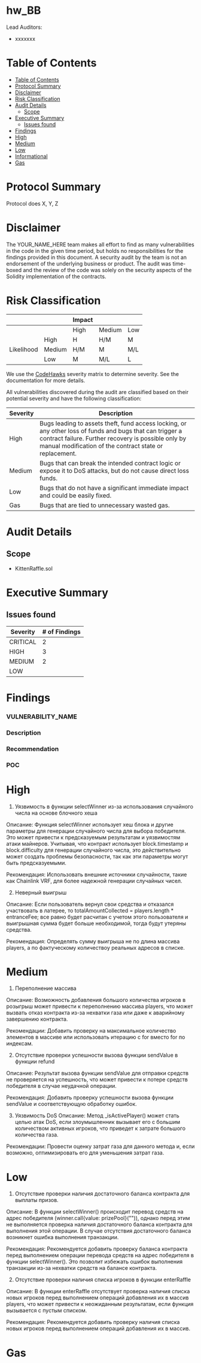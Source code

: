 # hw_BB
<!-- Your report starts here! -->

Lead Auditors:

- xxxxxxx

# Table of Contents

- [Table of Contents](#table-of-contents)
- [Protocol Summary](#protocol-summary)
- [Disclaimer](#disclaimer)
- [Risk Classification](#risk-classification)
- [Audit Details](#audit-details)
  - [Scope](#scope)
- [Executive Summary](#executive-summary)
  - [Issues found](#issues-found)
- [Findings](#findings)
- [High](#high)
- [Medium](#medium)
- [Low](#low)
- [Informational](#informational)
- [Gas](#gas)

# Protocol Summary

Protocol does X, Y, Z

# Disclaimer

The YOUR_NAME_HERE team makes all effort to find as many vulnerabilities in the code in the given time period, but holds no responsibilities for the findings provided in this document. A security audit by the team is not an endorsement of the underlying business or product. The audit was time-boxed and the review of the code was solely on the security aspects of the Solidity implementation of the contracts.

# Risk Classification

|            |        | Impact |        |     |
| ---------- | ------ | ------ | ------ | --- |
|            |        | High   | Medium | Low |
|            | High   | H      | H/M    | M   |
| Likelihood | Medium | H/M    | M      | M/L |
|            | Low    | M      | M/L    | L   |

We use the [CodeHawks](https://docs.codehawks.com/hawks-auditors/how-to-evaluate-a-finding-severity) severity matrix to determine severity. See the documentation for more details.

All vulnerabilities discovered during the audit are classified based on their potential severity and have the following classification:

| Severity | Description                                                                                                                                                                                                                |
| -------- | -------------------------------------------------------------------------------------------------------------------------------------------------------------------------------------------------------------------------- |
| High     | Bugs leading to assets theft, fund access locking, or any other loss of funds and bugs that can trigger a contract failure. Further recovery is possible only by manual modification of the contract state or replacement. |
| Medium   | Bugs that can break the intended contract logic or expose it to DoS attacks, but do not cause direct loss funds.                                                                                                           |
| Low      | Bugs that do not have a significant immediate impact and could be easily fixed.                                                                                                                                            |
| Gas      | Bugs that are tied to unnecessary wasted gas.                                                                                                                                                                              |

# Audit Details

## Scope

- KittenRaffle.sol

# Executive Summary

## Issues found

| Severity | # of Findings |
| -------- | ------------- |
| CRITICAL |      2        |
| HIGH     |      3        |
| MEDIUM   |      2        |
| LOW      |               |

# Findings

### VULNERABILITY_NAME

### Description

### Recommendation

### POC

# High
1) Уязвимость в функции selectWinner из-за использования случайного числа на основе блочного хеша

  Описание: Функция selectWinner использует хеш блока и другие параметры для генерации случайного числа для выбора победителя. Это может привести к предсказуемым результатам и уязвимостям атаки майнеров. Учитывая, что контракт использует block.timestamp и block.difficulty для генерации случайного числа, это действительно может создать проблемы безопасности, так как эти параметры могут быть предсказуемыми.

  Рекомендация: Использовать внешние источники случайности, такие как Chainlink VRF, для более надежной генерации случайных чисел.

2) Неверный выигрыш

  Описание: Если пользователь вернул свои средства и отказался участвовать в латерее, то totalAmountCollected = players.length * entranceFee; все равно будет расчитан с учетом этого пользователя и выигрышная сумма будет больше необходимой, тогда будут утеряны средства.

  Рекомендация: Определять сумму выигрыша не по длина массива players, а по фактуческому количествоу реальных адресов в списке.
  

# Medium

1) Переполнение массива

  Описание: Возможность добавления большого количества игроков в розыгрыш может привести к переполнению массива players, что может вызвать отказ контракта из-за нехватки газа или даже к аварийному завершению контракта.

  Рекомендации: Добавить проверку на максимальное количество элементов в массиве или использовать итерацию с for вместо for по индексам.


2) Отсутствие проверки успешности вызова функции sendValue в функции refund

  Описание: Результат вызова функции sendValue для отправки средств не проверяется на успешность, что может привести к потере средств победителя в случае неудачной операции.

  Рекомендация: Добавить проверку успешности вызова функции sendValue и соответствующую обработку ошибок.

3) Уязвимость DoS
  Описание: Метод _isActivePlayer() может стать целью атак DoS, если злоумышленник вызывает его с большим количеством активных игроков, что приведет к затрате большого количества газа.

  Рекомендации: Провести оценку затрат газа для данного метода и, если возможно, оптимизировать его для уменьшения затрат газа.

# Low

1) Отсутствие проверки наличия достаточного баланса контракта для выплаты призов.

  Описание: В функции selectWinner() происходит перевод средств на адрес победителя (winner.call{value: prizePool}("")), однако перед этим не выполняется проверка наличия достаточного баланса контракта для выполнения этой операции. В случае отсутствия достаточного баланса возникнет ошибка выполнения транзакции.

  Рекомендация: Рекомендуется добавить проверку баланса контракта перед выполнением операции перевода средств на адрес победителя в функции selectWinner(). Это позволит избежать ошибок выполнения транзакции из-за нехватки средств на балансе контракта.


2) Отсутствие проверки наличия списка игроков в функции enterRaffle

  Описание: В функции enterRaffle отсутствует проверка наличия списка новых игроков перед выполнением операций добавления их в массив players, что может привести к неожиданным результатам, если функция вызывается с пустым списком.

  Рекомендация: Рекомендуется добавить проверку наличия списка новых игроков перед выполнением операций добавления их в массив.


# Gas
